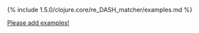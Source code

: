 {% include 1.5.0/clojure.core/re_DASH_matcher/examples.md %}

[Please add examples!](https://github.com/arrdem/grimoire/edit/master/_includes/1.6.0/clojure.core/re_DASH_matcher/examples.md)
